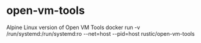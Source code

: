 # open-vm-tools

Alpine Linux version of Open VM Tools
docker run -v /run/systemd:/run/systemd:ro --net=host --pid=host rustic/open-vm-tools
